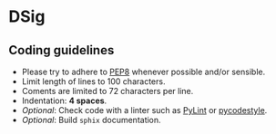 DSig
====

Coding guidelines
-----------------

- Please try to adhere to [PEP8](https://pep8.org) whenever possible and/or sensible.
- Limit length of lines to 100 characters.
- Coments are limited to 72 characters per line.
- Indentation: **4 spaces**.
- _Optional_: Check code with a linter such as [PyLint](http://pyling.org) or [pycodestyle](https://github.com/PyCQA/pycodestyle).
- _Optional_: Build `sphix` documentation.
